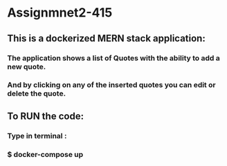 # Assignmnet2-415
 
 ## This is a dockerized MERN stack application:
 ### The application shows a list of Quotes with the ability to add a new quote. 
 ### And by clicking on any of the inserted quotes you can edit or delete the quote.
  
## To RUN the code:
### Type in terminal : 
### $ docker-compose up

